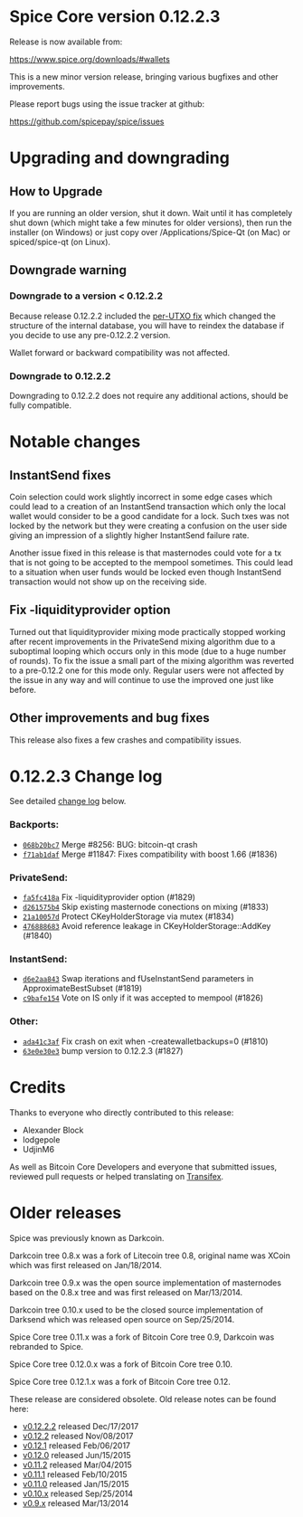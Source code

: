 Spice Core version 0.12.2.3
==========================

Release is now available from:

  <https://www.spice.org/downloads/#wallets>

This is a new minor version release, bringing various bugfixes and other
improvements.

Please report bugs using the issue tracker at github:

  <https://github.com/spicepay/spice/issues>


Upgrading and downgrading
=========================

How to Upgrade
--------------

If you are running an older version, shut it down. Wait until it has completely
shut down (which might take a few minutes for older versions), then run the
installer (on Windows) or just copy over /Applications/Spice-Qt (on Mac) or
spiced/spice-qt (on Linux).

Downgrade warning
-----------------

### Downgrade to a version < 0.12.2.2

Because release 0.12.2.2 included the [per-UTXO fix](release-notes/spice/release-notes-0.12.2.2.md#per-utxo-fix)
which changed the structure of the internal database, you will have to reindex
the database if you decide to use any pre-0.12.2.2 version.

Wallet forward or backward compatibility was not affected.

### Downgrade to 0.12.2.2

Downgrading to 0.12.2.2 does not require any additional actions, should be
fully compatible.

Notable changes
===============

InstantSend fixes
-----------------

Coin selection could work slightly incorrect in some edge cases which could
lead to a creation of an InstantSend transaction which only the local wallet
would consider to be a good candidate for a lock. Such txes was not locked by
the network but they were creating a confusion on the user side giving an
impression of a slightly higher InstantSend failure rate.

Another issue fixed in this release is that masternodes could vote for a tx
that is not going to be accepted to the mempool sometimes. This could lead to
a situation when user funds would be locked even though InstantSend transaction
would not show up on the receiving side.

Fix -liquidityprovider option
-----------------------------

Turned out that liquidityprovider mixing mode practically stopped working after
recent improvements in the PrivateSend mixing algorithm due to a suboptimal
looping which occurs only in this mode (due to a huge number of rounds). To fix
the issue a small part of the mixing algorithm was reverted to a pre-0.12.2 one
for this mode only. Regular users were not affected by the issue in any way and
will continue to use the improved one just like before.

Other improvements and bug fixes
--------------------------------

This release also fixes a few crashes and compatibility issues.


0.12.2.3 Change log
===================

See detailed [change log](https://github.com/spicepay/spice/compare/v0.12.2.2...spicepay:v0.12.2.3) below.

### Backports:
- [`068b20bc7`](https://github.com/spicepay/spice/commit/068b20bc7) Merge #8256: BUG: bitcoin-qt crash
- [`f71ab1daf`](https://github.com/spicepay/spice/commit/f71ab1daf) Merge #11847: Fixes compatibility with boost 1.66 (#1836)

### PrivateSend:
- [`fa5fc418a`](https://github.com/spicepay/spice/commit/fa5fc418a) Fix -liquidityprovider option (#1829)
- [`d261575b4`](https://github.com/spicepay/spice/commit/d261575b4) Skip existing masternode conections on mixing (#1833)
- [`21a10057d`](https://github.com/spicepay/spice/commit/21a10057d) Protect CKeyHolderStorage via mutex (#1834)
- [`476888683`](https://github.com/spicepay/spice/commit/476888683) Avoid reference leakage in CKeyHolderStorage::AddKey (#1840)

### InstantSend:
- [`d6e2aa843`](https://github.com/spicepay/spice/commit/d6e2aa843) Swap iterations and fUseInstantSend parameters in ApproximateBestSubset (#1819)
- [`c9bafe154`](https://github.com/spicepay/spice/commit/c9bafe154) Vote on IS only if it was accepted to mempool (#1826)

### Other:
- [`ada41c3af`](https://github.com/spicepay/spice/commit/ada41c3af) Fix crash on exit when -createwalletbackups=0 (#1810)
- [`63e0e30e3`](https://github.com/spicepay/spice/commit/63e0e30e3) bump version to 0.12.2.3 (#1827)

Credits
=======

Thanks to everyone who directly contributed to this release:

- Alexander Block
- lodgepole
- UdjinM6

As well as Bitcoin Core Developers and everyone that submitted issues,
reviewed pull requests or helped translating on
[Transifex](https://www.transifex.com/projects/p/spice/).


Older releases
==============

Spice was previously known as Darkcoin.

Darkcoin tree 0.8.x was a fork of Litecoin tree 0.8, original name was XCoin
which was first released on Jan/18/2014.

Darkcoin tree 0.9.x was the open source implementation of masternodes based on
the 0.8.x tree and was first released on Mar/13/2014.

Darkcoin tree 0.10.x used to be the closed source implementation of Darksend
which was released open source on Sep/25/2014.

Spice Core tree 0.11.x was a fork of Bitcoin Core tree 0.9,
Darkcoin was rebranded to Spice.

Spice Core tree 0.12.0.x was a fork of Bitcoin Core tree 0.10.

Spice Core tree 0.12.1.x was a fork of Bitcoin Core tree 0.12.

These release are considered obsolete. Old release notes can be found here:

- [v0.12.2.2](release-notes/spice/release-notes-0.12.2.2.md) released Dec/17/2017
- [v0.12.2](release-notes/spice/release-notes-0.12.2.md) released Nov/08/2017
- [v0.12.1](release-notes/spice/release-notes-0.12.1.md) released Feb/06/2017
- [v0.12.0](release-notes/spice/release-notes-0.12.0.md) released Jun/15/2015
- [v0.11.2](release-notes/spice/release-notes-0.11.2.md) released Mar/04/2015
- [v0.11.1](release-notes/spice/release-notes-0.11.1.md) released Feb/10/2015
- [v0.11.0](release-notes/spice/release-notes-0.11.0.md) released Jan/15/2015
- [v0.10.x](release-notes/spice/release-notes-0.10.0.md) released Sep/25/2014
- [v0.9.x](release-notes/spice/release-notes-0.9.0.md) released Mar/13/2014

